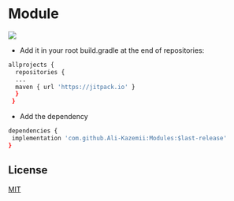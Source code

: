 # Module

[![](https://jitpack.io/v/AWLRHM/Module.svg)](https://jitpack.io/#AWLRHM/Module)


* Add it in your root build.gradle at the end of repositories:
```sh
allprojects {
  repositories {
  ...
  maven { url 'https://jitpack.io' }
  }  
 }
 ```
 * Add the dependency
 ```sh
 dependencies {
  implementation 'com.github.Ali-Kazemii:Modules:$last-release'
 }
 ```
 
 ## License
 [MIT](https://choosealicense.com/licenses/mit/)

